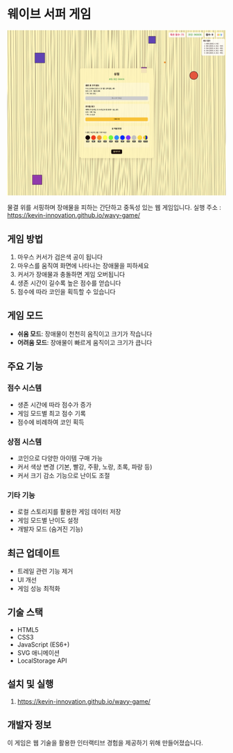 # 웨이브 서퍼 게임

![웨이브 서퍼 게임](./preview.png)

물결 위를 서핑하며 장애물을 피하는 간단하고 중독성 있는 웹 게임입니다.
실행 주소 : https://kevin-innovation.github.io/wavy-game/

## 게임 방법

1. 마우스 커서가 검은색 공이 됩니다
2. 마우스를 움직여 화면에 나타나는 장애물을 피하세요
3. 커서가 장애물과 충돌하면 게임 오버됩니다
4. 생존 시간이 길수록 높은 점수를 얻습니다
5. 점수에 따라 코인을 획득할 수 있습니다

## 게임 모드

- **쉬움 모드**: 장애물이 천천히 움직이고 크기가 작습니다
- **어려움 모드**: 장애물이 빠르게 움직이고 크기가 큽니다

## 주요 기능

### 점수 시스템
- 생존 시간에 따라 점수가 증가
- 게임 모드별 최고 점수 기록
- 점수에 비례하여 코인 획득

### 상점 시스템
- 코인으로 다양한 아이템 구매 가능
- 커서 색상 변경 (기본, 빨강, 주황, 노랑, 초록, 파랑 등)
- 커서 크기 감소 기능으로 난이도 조절

### 기타 기능
- 로컬 스토리지를 활용한 게임 데이터 저장
- 게임 모드별 난이도 설정
- 개발자 모드 (숨겨진 기능)

## 최근 업데이트

- 트레일 관련 기능 제거
- UI 개선
- 게임 성능 최적화

## 기술 스택

- HTML5
- CSS3
- JavaScript (ES6+)
- SVG 애니메이션
- LocalStorage API

## 설치 및 실행

1. https://kevin-innovation.github.io/wavy-game/

## 개발자 정보

이 게임은 웹 기술을 활용한 인터랙티브 경험을 제공하기 위해 만들어졌습니다. 
